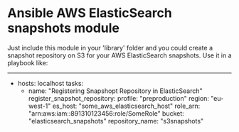 # Ansible AWS ElasticSearch snapshots module
Just include this module in your 'library' folder and you could create a snapshot repository on S3 for your AWS ElasticSearch snapshots. Use it in a playbook like:

---

- hosts: localhost
  tasks:
    - name: "Registering Snapshopt Repository in ElasticSearch"
      register_snapshot_repository:
        profile: "preproduction"
        region: "eu-west-1"
        es_host: "some_aws_elasticsearch_host"
        role_arn: "arn:aws:iam::891310123456:role/SomeRole"
        bucket: "elasticsearch_snapshots"
        repository_name: "s3snapshots"